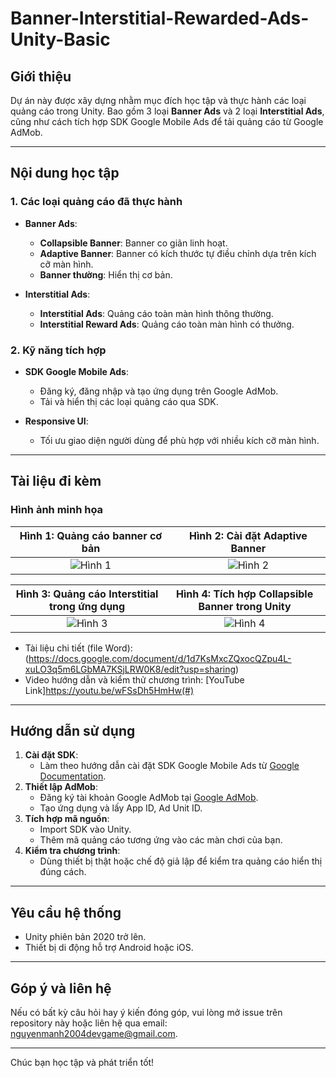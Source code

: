 # Banner-Interstitial-Rewarded-Ads-Unity-Basic

## Giới thiệu
Dự án này được xây dựng nhằm mục đích học tập và thực hành các loại quảng cáo trong Unity. Bao gồm 3 loại **Banner Ads** và 2 loại **Interstitial Ads**, cũng như cách tích hợp SDK Google Mobile Ads để tải quảng cáo từ Google AdMob.

---

## Nội dung học tập
### 1. Các loại quảng cáo đã thực hành
- **Banner Ads**:
  - **Collapsible Banner**: Banner co giãn linh hoạt.
  - **Adaptive Banner**: Banner có kích thước tự điều chỉnh dựa trên kích cỡ màn hình.
  - **Banner thường**: Hiển thị cơ bản.

- **Interstitial Ads**:
  - **Interstitial Ads**: Quảng cáo toàn màn hình thông thường.
  - **Interstitial Reward Ads**: Quảng cáo toàn màn hình có thưởng.

### 2. Kỹ năng tích hợp
- **SDK Google Mobile Ads**:
  - Đăng ký, đăng nhập và tạo ứng dụng trên Google AdMob.
  - Tải và hiển thị các loại quảng cáo qua SDK.
  
- **Responsive UI**:
  - Tối ưu giao diện người dùng để phù hợp với nhiều kích cỡ màn hình.

---

## Tài liệu đi kèm
### Hình ảnh minh họa
| **Hình 1**: Quảng cáo banner cơ bản  | **Hình 2**: Cài đặt Adaptive Banner |
|:--------------------------------------------------:|:-----------------------------------:|
| ![Hình 1](https://i.imgur.com/ZAv15SU.png)         | ![Hình 2](https://i.imgur.com/H3rwEAI.png)       |

| **Hình 3**: Quảng cáo Interstitial trong ứng dụng  | **Hình 4**: Tích hợp Collapsible Banner trong Unity |
|:--------------------------------------------------:|:-----------------------------------:|
| ![Hình 3](https://i.imgur.com/xD1Kacw.png)         | ![Hình 4](https://i.imgur.com/3Ed9kZH.png)       |

- Tài liệu chi tiết (file Word):(https://docs.google.com/document/d/1d7KsMxcZQxocQZpu4L-xuLO3q5m6LGbMA7KSjLRW0K8/edit?usp=sharing)
- Video hướng dẫn và kiểm thử chương trình: [YouTube Link]https://youtu.be/wFSsDh5HmHw(#)

---

## Hướng dẫn sử dụng
1. **Cài đặt SDK**: 
   - Làm theo hướng dẫn cài đặt SDK Google Mobile Ads từ [Google Documentation](https://developers.google.com/admob/unity/quick-start).
2. **Thiết lập AdMob**:
   - Đăng ký tài khoản Google AdMob tại [Google AdMob](https://apps.admob.com/).
   - Tạo ứng dụng và lấy App ID, Ad Unit ID.
3. **Tích hợp mã nguồn**:
   - Import SDK vào Unity.
   - Thêm mã quảng cáo tương ứng vào các màn chơi của bạn.
4. **Kiểm tra chương trình**:
   - Dùng thiết bị thật hoặc chế độ giả lập để kiểm tra quảng cáo hiển thị đúng cách.

---

## Yêu cầu hệ thống
- Unity phiên bản 2020 trở lên.
- Thiết bị di động hỗ trợ Android hoặc iOS.

---

## Góp ý và liên hệ
Nếu có bất kỳ câu hỏi hay ý kiến đóng góp, vui lòng mở issue trên repository này hoặc liên hệ qua email: [nguyenmanh2004devgame@gmail.com](mailto:nguyenmanh2004devgame@gmail.com).

---

Chúc bạn học tập và phát triển tốt!
